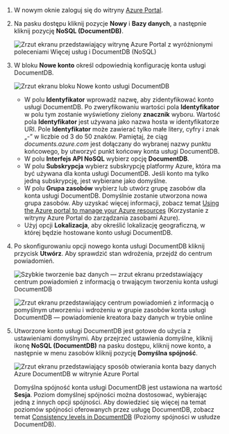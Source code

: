 1. W nowym oknie zaloguj się do witryny [Azure Portal](https://portal.azure.com/).
2. Na pasku dostępu kliknij pozycje **Nowy** i **Bazy danych**, a następnie kliknij pozycję **NoSQL (DocumentDB)**.
   
   ![Zrzut ekranu przedstawiający witrynę Azure Portal z wyróżnionymi poleceniami Więcej usług i DocumentDB (NoSQL)](./media/documentdb-create-dbaccount/create-nosql-db-databases-json-tutorial-1.png)  
3. W bloku **Nowe konto** określ odpowiednią konfigurację konta usługi DocumentDB.
   
    ![Zrzut ekranu bloku Nowe konto usługi DocumentDB](./media/documentdb-create-dbaccount/create-nosql-db-databases-json-tutorial-2.png)
   
   * W polu **Identyfikator** wprowadź nazwę, aby zidentyfikować konto usługi DocumentDB.  Po zweryfikowaniu wartości pola **Identyfikator** w polu tym zostanie wyświetlony zielony **znacznik** wyboru. Wartość pola **Identyfikator** jest używana jako nazwa hosta w identyfikatorze URI. Pole **Identyfikator** może zawierać tylko małe litery, cyfry i znak „-” w liczbie od 3 do 50 znaków. Pamiętaj, że ciąg *documents.azure.com* jest dołączany do wybranej nazwy punktu końcowego, by utworzyć punkt końcowy konta usługi DocumentDB.
   * W polu **Interfejs API NoSQL** wybierz opcję **DocumentDB**.  
   * W polu **Subskrypcja** wybierz subskrypcję platformy Azure, która ma być używana dla konta usługi DocumentDB. Jeśli konto ma tylko jedną subskrypcję, jest wybierane jako domyślne.
   * W polu **Grupa zasobów** wybierz lub utwórz grupę zasobów dla konta usługi DocumentDB.  Domyślnie zostanie utworzona nowa grupa zasobów. Aby uzyskać więcej informacji, zobacz temat [Using the Azure portal to manage your Azure resources](../articles/azure-portal/resource-group-portal.md) (Korzystanie z witryny Azure Portal do zarządzania zasobami Azure).
   * Użyj opcji **Lokalizacja**, aby określić lokalizację geograficzną, w której będzie hostowane konto usługi DocumentDB. 
4. Po skonfigurowaniu opcji nowego konta usługi DocumentDB kliknij przycisk **Utwórz**. Aby sprawdzić stan wdrożenia, przejdź do centrum powiadomień.  
   
   ![Szybkie tworzenie baz danych — zrzut ekranu przedstawiający centrum powiadomień z informacją o trwającym tworzeniu konta usługi DocumentDB](./media/documentdb-create-dbaccount/create-nosql-db-databases-json-tutorial-4.png)  
   
   ![Zrzut ekranu przedstawiający centrum powiadomień z informacją o pomyślnym utworzeniu i wdrożeniu w grupie zasobów konta usługi DocumentDB — powiadomienie kreatora bazy danych w trybie online](./media/documentdb-create-dbaccount/create-nosql-db-databases-json-tutorial-5.png)
5. Utworzone konto usługi DocumentDB jest gotowe do użycia z ustawieniami domyślnymi. Aby przejrzeć ustawienia domyślne, kliknij ikonę **NoSQL (DocumentDB)** na pasku dostępu, kliknij nowe konto, a następnie w menu zasobów kliknij pozycję **Domyślna spójność**.

   ![Zrzut ekranu przedstawiający sposób otwierania konta bazy danych Azure DocumentDB w witrynie Azure Portal](./media/documentdb-create-dbaccount/azure-documentdb-database-open-account-portal.png)  

   Domyślna spójność konta usługi DocumentDB jest ustawiona na wartość **Sesja**.  Poziom domyślnej spójności można dostosować, wybierając jedną z innych opcji spójności. Aby dowiedzieć się więcej na temat poziomów spójności oferowanych przez usługę DocumentDB, zobacz temat [Consistency levels in DocumentDB](../articles/documentdb/documentdb-consistency-levels.md) (Poziomy spójności w usłudze DocumentDB).

[How to: Create a DocumentDB account]: #Howto
[Next steps]: #NextSteps
[documentdb-manage]:../articles/documentdb/documentdb-manage.md
